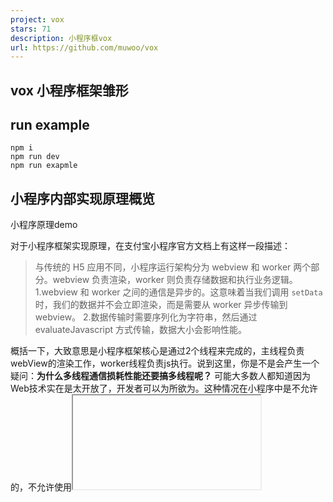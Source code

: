 ```yaml
---
project: vox
stars: 71
description: 小程序框vox
url: https://github.com/muwoo/vox
---
```


vox 小程序框架雏形
-----------

run example
-----------

```
npm i
npm run dev
npm run exapmle
```

小程序内部实现原理概览
-----------

小程序原理demo

对于小程序框架实现原理，在支付宝小程序官方文档上有这样一段描述：

> 与传统的 H5 应用不同，小程序运行架构分为 webview 和 worker 两个部分。webview 负责渲染，worker 则负责存储数据和执行业务逻辑。 1.webview 和 worker 之间的通信是异步的。这意味着当我们调用 `setData` 时，我们的数据并不会立即渲染，而是需要从 worker 异步传输到 webview。 2.数据传输时需要序列化为字符串，然后通过 evaluateJavascript 方式传输，数据大小会影响性能。

概括一下，大致意思是小程序框架核心是通过2个线程来完成的，主线程负责webView的渲染工作，worker线程负责js执行。说到这里，你是不是会产生一个疑问：**为什么多线程通信损耗性能还要搞多线程呢？** 可能大多数人都知道因为Web技术实在是太开放了，开发者可以为所欲为。这种情况在小程序中是不允许的，不允许使用<iframe>、不允许直接外跳到其他在线网页、不允许开发者触碰DOM、不允许使用某些未知的危险API等。但是，仔细想想其实单线程也有能力来阻止用户操作这些危险动作，比如通过全局配置黑名单API、改写框架内部编译机制，屏蔽危险操作... 但是却始终无法解决一个问题：如何防止开发者做一些我们想禁用的功能。因为是一个网页，开发者可以执行JS，可以操作DOM，可以操作BOM，可以做一切事情。so，我们需要一个沙箱环境，来运行我们的js，这个沙箱环境需要可以屏蔽掉所有的危险动作。说了这么多，大致想法如下： 关于UI层的渲染，有很多实现方式，比如通过类似VNode -> diff的自定义渲染方式来实现了一个简易的小程序框架：

function App (props) {
  const {msg} \= props; 
  return () \=> (
    <div class\="main"\>
      {msg}
    </div\>
  )
}

render(<App msg\="hello world" />)

核心就是通过定义`@babel/plugin-transform-react-jsx`插件来转换 jsx，生成Vnode，再交给Worker通过Diff，最后通过worker postmsg 来通知渲染进程更新：

let index \= 0;
// 得到diff差异
let diffData \= diff(0, index, oldVnode, newVnode);
// 通知渲染进程更新
self.postMessage(JSON.stringify(diffData)); 

有点麻烦？能不能继承现有框架能力？比如Vue、React。当然可以，我们下面就来介绍基于Vue来实现的demo.

实现一个基于Vue的小程序框架
---------------

有了上面的知识，我们先不着急写代码，先来捋一下我们需要什么，首先我们需要实现这样一个能力：渲染层和逻辑层分离，emmm。。。大致我们的小程序是这样的

// page.js 逻辑层
export default {
  data: {
    msg: 'hello Vox',
  },
  create() {
    console.log(window);
    setTimeout(() \=> {
      this.setData({
        msg: 'setData',
      })
    }, 1000);
  },
}

// page.vxml.js 渲染层
export default () \=> {
  return '<div>{{msg}}</div>';
}

这里的渲染层为啥不是类似于微信或者支付宝小程序 `wxml,axml`这样的呢？当然可以，其实我只是为了方便而已，我们可以手写一个webpack loader 来处理一下我们自定义的文件。这里有兴趣的小伙伴可以尝试一下。不是本次介绍的核心。

好了，上面是我们想要的功能，我们核心是框架，框架层要干的事核心有2个：构造worker初始化引擎；构造渲染引擎。

// index.worker.js 构造worker
const voxWorker \= options \=> {
  const {config} \= options;
  // Vue生命周期收集
  const lifeCircleMap \= {
    'lifeCircle:create': \[config.create\],
  };
  // 定义setData方法用于通知UI层渲染更新
  self.setData \= (data) \=> {
    console.log('setData called');
    self.postMessage(
      JSON.stringify({
        type: 'update',
        data,
      })
      ,
      null
    );
  };
  // worker构建完成，通知渲染层初始化
  self.postMessage(
    JSON.stringify({
      type: 'init',
      data: config.data,
    })
    ,
    null
  );
  // 执行生命周期函数
  self.onmessage \= e \=> {
    const {type} \= JSON.parse(e.data);
    lifeCircleMap\[type\].forEach(lifeCircle \=> lifeCircle.call(self))
  }
}

export default voxWorker;

上面代码核心干的事其实并不复杂，也就是：

1.  收集需要用到的生命周期
2.  定义setData函数，提供给用户层更新UI
3.  定义监听函数，处理生命周期函数执行
4.  通知UI进程开启渲染。

当我们通知UI进程开始渲染的时候，UI进程也就是需要构造Vue实例，进行页面render:

worker.onmessage \= e \=> {
    const {type, data} \= JSON.parse(e.data);
    if (type \=== 'init') {
      const mountNode \= document.createElement('div');
      document.body.appendChild(mountNode);
      target \= new Vue({
        el: mountNode,
        data: () \=> data,
        template: template(),
        created(){
          worker.postMessage(JSON.stringify({
              type: 'lifeCircle:create',
            })
            ,
            null);
        }
      });
    }
  }

可以看到UI线程在初始化的时候，一并初始化了 worker层传递来的data，并对生命周期进行了声明。当生命周期函数在UI层触发的时候，会通知 worker。在我们的例子中，create 钩子通过setData 进行了一个更新data的动作。我们知道 setData 就是拿到数据进行通知更新：

// UI线程接收到通知消息，更新UI
 if (type \=== 'update') {
      Object.keys(data).map(key \=> {
        target\[key\] \= data\[key\];
      });
    }

说到这里，似乎一切都感觉清楚多了。我们很容易想到不断地数据传输对性能的损耗，所以我们当然可以做进一步的优化，多个setData可以组合一起发送？就是建立一个通信。其次再看一些，我们的worker再通信传输数据的过程中不断通过字符串的`parse`和`stringify`

绿色部分时原生JSON.stringify(), 关于这一块如何提升性能一方面可以通过减少数据传输量，其他的优化也可以参考这里如何提升JSON.stringify()的性能

最后你可能会问，小程序用法都是 `<view>, <text>` 之类的标签，为啥我这里直接用了 `<div>`。其实吧， 也就是

的语法糖，写一个 vue组件，组件名称叫`view`是不是就可以了呢？

有兴趣的可以查看源码Vox

结语
--

引用知乎上的一段话：

> 其实，大家对小程序的底层实现都是使用双线程模型，大家对外宣称都会说是为了：方便多个页面之间数据共享和交互为native开发者提供更好的编码体验为了性能（防止用户的JS执行卡住UI线程）其他好处但其实真正的原因其实是：“安全”和“管控”，其他原因都是附加上去的。因为Web技术是非常开放的，JavaScript可以做任何事。但在小程序这个场景下，它不会给开发者那么高的权限：不允许开发者把页面跳转到其他在线网页不允许开发者直接访问DOM不允许开发者随意使用window上的某些未知的可能有危险的API，当然，想解决这些问题不一定非要使用双线程模型，但双线程模型无疑是最合适的技术方案。

经过上面的介绍，是不是发现小程序其实也就那么回事，并没有多么....这边文章主要希望能让你对经常使用的框架有一个原理性的初步认识，至少我们再用的时候可以规避掉一些坑，或者性能问题。

参考文章： https://zhuanlan.zhihu.com/p/81775922 双线程前端框架：Voe.js
